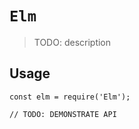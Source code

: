 # `Elm`

> TODO: description

## Usage

```
const elm = require('Elm');

// TODO: DEMONSTRATE API
```
